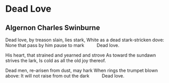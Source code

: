 # Dead Love
## Algernon Charles Swinburne
Dead love, by treason slain, lies stark,
White as a dead stark-stricken dove:
None that pass by him pause to mark
         Dead love.

His heart, that strained and yearned and strove
As toward the sundawn strives the lark,
Is cold as all the old joy thereof.

Dead men, re-arisen from dust, may hark
When rings the trumpet blown above:
It will not raise from out the dark
         Dead love.